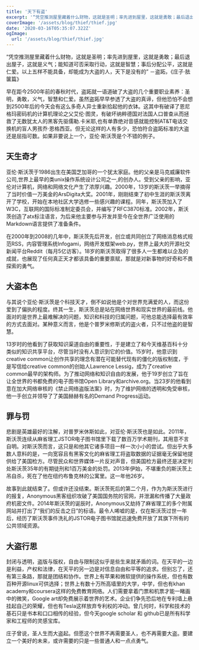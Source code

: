 ```yaml
---
title: '天下有盗'
excerpt: '“凭空推测屋里藏着什么财物，这就是圣明；率先进到屋里，这就是勇敢；最后退出屋子，这就是义气；能知道可否采取行动，这就是智慧；事后分配公平，这就是仁爱。以上五样不能具备，却能成为大盗的人，天下是没有的” －盗跖，《庄子·胠箧篇》'
coverImage: '/assets/blog/thief/thief.jpg'
date: '2020-03-16T05:35:07.322Z'
ogImage:
  url: '/assets/blog/thief/thief.jpg'
---
```


“凭空推测屋里藏着什么财物，这就是圣明；率先进到屋里，这就是勇敢；最后退出屋子，这就是义气；能知道可否采取行动，这就是智慧；事后分配公平，这就是仁爱。以上五样不能具备，却能成为大盗的人，天下是没有的” －盗跖，《庄子·胠箧篇》


早在距今2500年前的春秋时代，盗跖就一语道破了大盗的几个重要职业素养：圣明，勇敢，义气，智慧和仁爱。虽然盗跖早早参透了大盗的真谛，但他恐怕不会想到2500年后的今天会有这么多奇人异士重新拾起他的衣钵。这其中有破译了恩尼格玛密码机的计算机理论之父艾伦·图灵，有破坏纳粹德国对法国人口普查从而拯救了无数犹太人的黑客先驱儒勒.卡米耶,也有单靠绝对音感就能控制AT&T电话交换机的盲人男孩乔·恩格西亚。但无论这样的人有多少，恐怕符合盗跖标准的大盗还是屈指可数。如果非要说上一个，亚伦·斯沃茨是个不错的例子。

## 天生奇才

亚伦·斯沃茨于1986出生在美国芝加哥的一个犹太家庭。他的父亲是马克威廉软件公司,世界上最早的类unix操作系统设计公司之一,的创办人。受到父亲的影响，亚伦对计算机，网络和网络文化产生了浓厚兴趣。2000年，13岁的斯沃茨一举摘得了当时价值一万美金的ArsDigita大奖。2001年，刚刚结束了初中生涯的斯沃茨离开了学校，开始在本地社区大学选修一些感兴趣的课程。同年，斯沃茨加入了W3C，互联网的国际标准制定委员会，并编写了RFC3870标准。2002年，斯沃茨创造了atx标注语言，为后来他主要参与开发并至今在全世界广泛使用的Markdown语言提供了准备条件。

在2000年到2008的几年中，斯沃茨先后开发，创立或共同创立了网络消息格式规范RSS，内容管理系统Infogami，网络开发框架web.py，世界上最大的开源社交新闻平台Reddit（每月5亿访客）。18岁的斯沃茨取得了很多人一生都难以企及的成就，也展现了任何真正天才都该具备的重要禀赋，那就是对新事物的好奇和不畏探索的勇气。

## 大盗本色

与其说个亚伦·斯沃茨是个科技天才，倒不如说他是个对世界充满爱的人，而这份爱到了偏执的程度。终其一生，斯沃茨总是站在网络世界和现实世界的最前线。他面对的是世界上最难解决的问题，知识和科技的归属问题，可他总能选择最有效率的方式去面对。某种意义而言，他是个普罗米修斯式的盗火者，只不过他盗的是智慧。

13岁时的他看到了获取知识渠道自由的重要性，于是建立了和今天维基百科十分类似的知识共享平台，尽管当时没有人意识到它的价值。15岁时，他意识到creative common让创作共享的理念有潜在可能替代现有的僵化的版权制度，于是写信给creative common的创始人Lawrence Lessig，成为了creative common最早的架构师。为了推动网络和知识自由的发展，他于19岁创立了旨在让全世界的书都免费的电子图书馆Open Library和archive.org。当23岁的他看到意在加大网络审核的《禁止网络盗版法案》时，为了维护网络的透明和免受审核，他一手创立并领导了了美国赫赫有名的Demand Progress运动。

## 罪与罚

悲剧是英雄最好的注解，对普罗米休斯如此，对亚伦·斯沃茨也是如此。2011年，斯沃茨连续从麻省理工JSTOR电子图书馆里下载了数百万学术期刊，其用意不言自明。对斯沃茨而言，这只是和他其它诸多项目一样一次小小的尝试。但出乎大多数人意料的是，一向宽容且有黑客文化的麻省理工将盗取数据的证据毫无保留地提供给了美国检方。尽管民众和世界媒体一片反对声音，但美国检方最终还是决定判处斯沃茨35年的有期徒刑和1百万美金的处罚。2013年伊始，不堪重负的斯沃茨上吊自杀，死在了他在纽约布鲁克林的公寓里。这一年他26岁。

故事到此就结束了。但或许还没结束。斯沃茨死后的第二个月，作为为斯沃茨进行的报复，Anonymous黑客组织攻破了美国国务院的官网，并泄漏和传播了大量政府机密文件。2014年斯沃茨的诞辰时，Anonymous又劫持了麻省理工的多个附属网站并打出了“我们的反击之日”的标语。最令人唏嘘的是，仅在斯沃茨过世一年后，经历了斯沃茨事件洗礼的JSTOR电子图书馆就迅速免费开放了其旗下所有的公共领域资源。

## 大盗行思

封闭与透明，盗版与版权，自由与限制这似乎是些生来就矛盾的词。在天平的一边是利益，产权和法律，在天平的另一边是对信息自由和平等的追求。但别忘了，还有第三条路，那就是团结和协作。世界上有苹果和微软提供的操作系统，但也有数百种开源linux可供选择；世界上有数十万所高墙里的大学，中学，但也有khan academy和coursera这样的免费教育网络。人们需要拿着门票和机票才能一睹画中的微笑，Google art却免费展示着世界的艺术。企业们争先恐后地在专利墙上悬挂起自己的荣耀，但也有Tesla这样放弃专利权的冲动。曾几何时，科学和技术的基石只是书本和口口相传的经验，但今天google scholar 和 github已是所有科学家和工程师的灵感宝库。

庄子曾说，圣人生而大盗起。但愿这个世界不再需要圣人，也不再需要大盗。要建立一个美好的未来，或许需要的只是一些普通人和一点点勇气。

